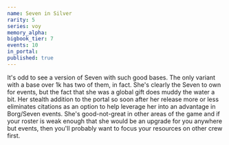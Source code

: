 ```yaml
---
name: Seven in Silver
rarity: 5
series: voy
memory_alpha:
bigbook_tier: 7
events: 10
in_portal:
published: true
---
```


It's odd to see a version of Seven with such good bases. The only variant with a base over 1k has two of them, in fact. She's clearly the Seven to own for events, but the fact that she was a global gift does muddy the water a bit. Her stealth addition to the portal so soon after her release more or less eliminates citations as an option to help leverage her into an advantage in Borg/Seven events. She's good-not-great in other areas of the game and if your roster is weak enough that she would be an upgrade for you anywhere but events, then you'll probably want to focus your resources on other crew first.
